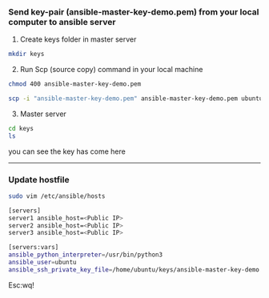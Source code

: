 

### Send key-pair (ansible-master-key-demo.pem) from your local computer to ansible server


1. Create keys folder in master server

```bash
mkdir keys
```

2. Run Scp (source copy) command in your local machine

```bash
chmod 400 ansible-master-key-demo.pem
```

```bash
scp -i "ansible-master-key-demo.pem" ansible-master-key-demo.pem ubuntu@ec2-54-152-.compute-1.amazonaws.com:/home/ubuntu/keys
```

3. Master server

```bash
cd keys 
ls
```

you can see the key has come here

---


### Update hostfile

```bash
sudo vim /etc/ansible/hosts
```

```bash
[servers]
server1 ansible_host=<Public IP>
server2 ansible_host=<Public IP>
server3 ansible_host=<Public IP>
```

```bash
[servers:vars]
ansible_python_interpreter=/usr/bin/python3
ansible_user=ubuntu
ansible_ssh_private_key_file=/home/ubuntu/keys/ansible-master-key-demo.pem
```

Esc:wq!

